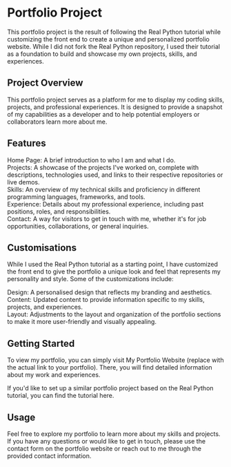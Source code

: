 # Portfolio Project 
This portfolio project is the result of following the Real Python tutorial while customizing the front end to create a unique and personalized portfolio website. While I did not fork the Real Python repository, I used their tutorial as a foundation to build and showcase my own projects, skills, and experiences.

## Project Overview
This portfolio project serves as a platform for me to display my coding skills, projects, and professional experiences. It is designed to provide a snapshot of my capabilities as a developer and to help potential employers or collaborators learn more about me.

## Features
Home Page: A brief introduction to who I am and what I do. <br>
Projects: A showcase of the projects I've worked on, complete with descriptions, technologies used, and links to their respective repositories or live demos. <br />
Skills: An overview of my technical skills and proficiency in different programming languages, frameworks, and tools. <br>
Experience: Details about my professional experience, including past positions, roles, and responsibilities.<br />
Contact: A way for visitors to get in touch with me, whether it's for job opportunities, collaborations, or general inquiries.<br>

## Customisations
While I used the Real Python tutorial as a starting point, I have customized the front end to give the portfolio a unique look and feel that represents my personality and style. Some of the customizations include:<br>

Design: A personalised design that reflects my branding and aesthetics.<br>
Content: Updated content to provide information specific to my skills, projects, and experiences.<br>
Layout: Adjustments to the layout and organization of the portfolio sections to make it more user-friendly and visually appealing.

## Getting Started
To view my portfolio, you can simply visit My Portfolio Website (replace with the actual link to your portfolio). There, you will find detailed information about my work and experiences.

If you'd like to set up a similar portfolio project based on the Real Python tutorial, you can find the tutorial here.

## Usage
Feel free to explore my portfolio to learn more about my skills and projects. If you have any questions or would like to get in touch, please use the contact form on the portfolio website or reach out to me through the provided contact information.